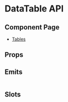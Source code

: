 # DataTable API

## Component Page
- [Tables](../components/tables)

## Props
<Table name="data-table" field="props" />

## Emits
<Table name="data-table" field="emits" />

## Slots
<Table name="data-table" field="slots" />
